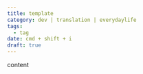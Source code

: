 ```yaml
---
title: template
category: dev | translation | everydaylife
tags:
  - tag
date: cmd + shift + i
draft: true
---
```


content
